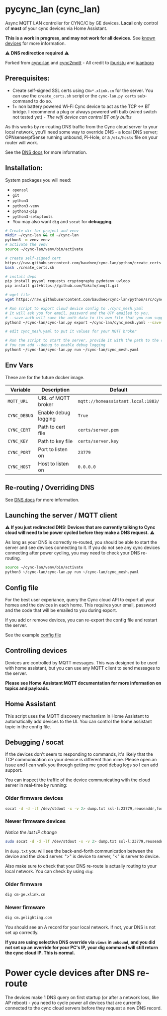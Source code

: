 # pycync_lan (cync_lan)

Async MQTT LAN controller for CYNC/C by GE devices. **Local** only control of **most** of your cync devices via Home Assistant.

**This is a work in progress, and may not work for all devices.** See [known devices](docs/known_devices.md) for more information.

:warning: **DNS redirection required** :warning:

Forked from [cync-lan](https://github.com/iburistu/cync-lan) and [cync2mqtt](https://github.com/juanboro/cync2mqtt) - All credit to [iburistu](https://github.com/iburistu) and [juanboro](https://github.com/juanboro)

## Prerequisites:

- Create self-signed SSL certs using `CN=*.xlink.cn` for the server. You can use the `create_certs.sh` script or the `cync-lan.py certs` sub-command to do so.
- 1+ non battery powered Wi-Fi Cync device to act as the TCP <-> BT bridge. I recommend a plug or always powered wifi bulb (wired switch not tested yet) - *The wifi device can control BT only bulbs*

As this works by re-routing DNS traffic from the Cync cloud server to your local network, you'll need some 
way to override DNS - a local DNS server; OPNsense/pfSense running unbound, Pi-Hole, or a `/etc/hosts` file on your router 
will work.

See the [DNS docs](docs/DNS.md) for more information.

## Installation:

System packages you will need:
- `openssl`
- `git`
- `python3`
- `python3-venv`
- `python3-pip`
- `python3-setuptools`
- You may also want `dig` and `socat` for **debugging**.

```bash
# Create dir for project and venv
mkdir ~/cync-lan && cd ~/cync-lan
python3 -m venv venv
# activate the venv
source ~/cync-lan/venv/bin/activate

# create self-signed cert
https://raw.githubusercontent.com/baudneo/cync-lan/python/create_certs.sh
bash ./create_certs.sh

# install deps
pip install pyyaml requests cryptography pydotenv uvloop
pip install git+https://github.com/Yakifo/amqtt.git

# wget file
wget https://raw.githubusercontent.com/baudneo/cync-lan/python/src/cync-lan.py

# Run script to export cloud device config to ./cync_mesh.yaml
# It will ask you for email, password and the OTP emailed to you.
# --save-auth will save the auth data to its own file that you can supply to the export command using --auth <auth file>
python3 ~/cync-lan/cync-lan.py export ~/cync-lan/cync_mesh.yaml --save-auth

# edit cync_mesh.yaml to put it values for your MQTT broker

# Run the script to start the server, provide it with the path to the config file
# You can add --debug to enable debug logging
python3 ~/cync-lan/cync-lan.py run ~/cync-lan/cync_mesh.yaml
```

## Env Vars
These are for the future docker image.

| Variable     | Description          | Default                            |
|--------------|----------------------|------------------------------------|
| `MQTT_URL`   | URL of MQTT broker   | `mqtt://homeassistant.local:1883/` |
| `CYNC_DEBUG` | Enable debug logging | `True`                             |
| `CYNC_CERT`  | Path to cert file    | `certs/server.pem`                 |
| `CYNC_KEY`   | Path to key file     | `certs/server.key`                 |
| `CYNC_PORT`  | Port to listen on    | `23779`                            |
| `CYNC_HOST`  | Host to listen on    | `0.0.0.0`                          |


## Re-routing / Overriding DNS
See [DNS docs](docs/DNS.md) for more information.

## Launching the server / MQTT client
:warning: **If you just redirected DNS: Devices that are currently talking to Cync cloud will need to be power cycled before they make a DNS request.** :warning:

As long as your DNS is correctly re-routed, you should be able to start the server and see devices connecting to it.
If you do not see any cync devices connecting after power cycling, you may need to check your DNS re-routing.
```bash
source ~/cync-lan/venv/bin/activate
python3 ~/cync-lan/cync-lan.py run ~/cync-lan/cync_mesh.yaml
```

## Config file
For the best user experiance, query the Cync cloud API to export all your homes and the devices in each home. 
This requires your email, password and the code that will be emailed to you during export.

If you add or remove devices, you can re-export the config file and restart the server.

See the example [config file](./cync_mesh_example.yaml)


## Controlling devices

Devices are controlled by MQTT messages. This was designed to be used with home assistant, but you can use any MQTT client to send messages to the server.

**Please see Home Assistant MQTT documentation for more information on topics and payloads.**

## Home Assistant

This script uses the MQTT discovery mechanism in Home Assistant to automatically add devices to the UI.
You can control the home assistant topic in the config file.

## Debugging / socat

If the devices don't seem to responding to commands, it's likely that the TCP communication on your
device is different than mine. Please open an issue and I can walk you through getting me good debug logs so 
I can add support.

You can inspect the traffic of the device communicating 
with the cloud server in real-time by running:

### Older firmware devices

```bash
socat -d -d -lf /dev/stdout -x -v 2> dump.txt ssl-l:23779,reuseaddr,fork,cert=certs/server.pem,verify=0 openssl:34.73.130.191:23779,verify=0
```

### Newer firmware devices

*Notice the last IP change*
```bash
sudo socat -d -d -lf /dev/stdout -x -v 2> dump.txt ssl-l:23779,reuseaddr,fork,cert=certs/server.pem,verify=0 openssl:35.196.85.236:23779,verify=0
```

in `dump.txt` you will see the back-and-forth communication between the device and the cloud server. ">" is device to server, "<" is server to device.

Also make sure to check that your DNS re-route is actually routing to your local network. You can check by using `dig`:

### Older firmware

```bash
dig cm-ge.xlink.cn
```

### Newer firmware

```bash
dig cm.gelighting.com
```

You should see an A record for your local network. If not, your DNS is not set up correctly.

**If you are using selective DNS override via `views` in `unbound`, and you did not set up an override for your PC's IP,
your dig command will still return the cync cloud IP. This is normal.**


# Power cycle devices after DNS re-route
The devices make 1 DNS query on first startup (or after a network loss, like AP reboot) - 
you need to cycle power all devices that are currently connected to the cync cloud servers 
before they request a new DNS record.
